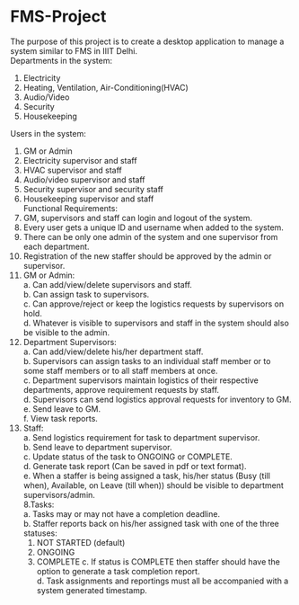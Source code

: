# FMS-Project

The purpose of this project is to create a desktop application to manage a system similar
to FMS in IIIT Delhi.  
Departments in the system:
  1. Electricity
  2. Heating, Ventilation, Air-Conditioning(HVAC)
  3. Audio/Video
  4. Security
  5. Housekeeping  
  
Users in the system:  
  1. GM or Admin  
  2. Electricity supervisor and staff  
  3. HVAC supervisor and staff  
  4. Audio/video supervisor and staff  
  5. Security supervisor and security staff  
  6. Housekeeping supervisor and staff    
Functional Requirements:    
  1. GM, supervisors and staff can login and logout of the system.  
  2. Every user gets a unique ID and username when added to the system.  
  3. There can be only one admin of the system and one supervisor from each
  department.  
  4. Registration of the new staffer should be approved by the admin or supervisor.     
  5. GM or Admin:   
    a. Can add/view/delete supervisors and staff.  
    b. Can assign task to supervisors.  
    c. Can approve/reject or keep the logistics requests by supervisors on hold.  
    d. Whatever is visible to supervisors and staff in the system should also be
    visible to the admin.  
  6. Department Supervisors:    
    a. Can add/view/delete his/her department staff.  
    b. Supervisors can assign tasks to an individual staff member or to some staff
    members or to all staff members at once.  
    c. Department supervisors maintain logistics of their respective departments,
    approve requirement requests by staff.  
    d. Supervisors can send logistics approval requests for inventory to GM.  
    e. Send leave to GM.  
    f. View task reports.  
  7. Staff:  
    a. Send logistics requirement for task to department supervisor.  
    b. Send leave to department supervisor.  
    c. Update status of the task to ONGOING or COMPLETE.  
    d. Generate task report (Can be saved in pdf or text format).  
    e. When a staffer is being assigned a task, his/her status (Busy (till when), Available,
    on Leave (till when)) should be visible to department supervisors/admin.  
  8.Tasks:  
    a. Tasks may or may not have a completion deadline.  
    b. Staffer reports back on his/her assigned task with one of the three statuses:  
     1. NOT STARTED (default)
     2. ONGOING
     3. COMPLETE
    c. If status is COMPLETE then staffer should have the option to generate a task
  completion report.  
    d. Task assignments and reportings must all be accompanied with a system
  generated timestamp.  
